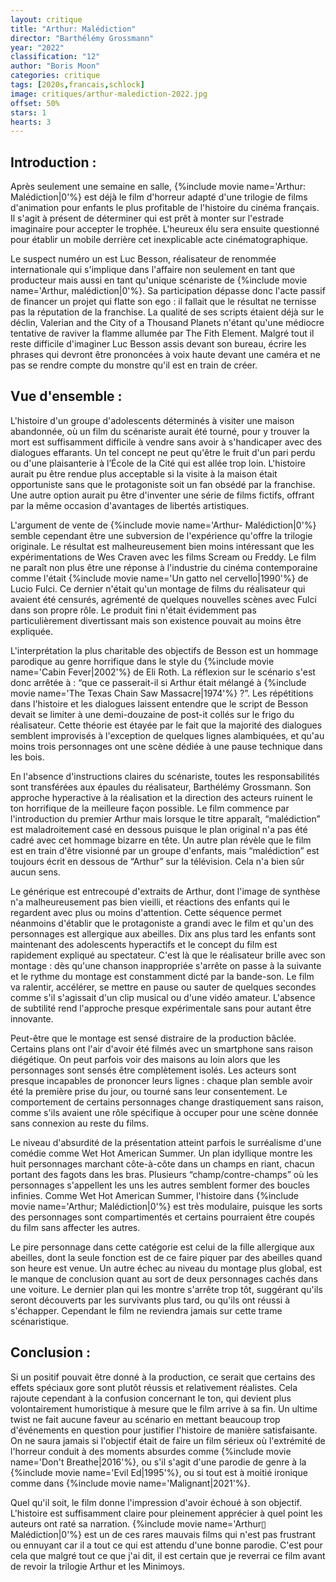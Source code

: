 ```yaml
---
layout: critique
title: "Arthur: Malédiction"
director: "Barthélémy Grossmann"
year: "2022"
classification: "12"
author: "Boris Moon"
categories: critique
tags: [2020s,francais,schlock]
image: critiques/arthur-malediction-2022.jpg
offset: 50%
stars: 1
hearts: 3
---
```


## Introduction :

Après seulement une semaine en salle, {%include movie name='Arthur: Malédiction|0'%} est déjà le film d'horreur adapté d'une trilogie de films d'animation pour enfants le plus profitable de l'histoire du cinéma français. Il s'agit à présent de déterminer qui est prêt à monter sur l'estrade imaginaire pour accepter le trophée. L'heureux élu sera ensuite questionné pour établir un mobile derrière cet inexplicable acte cinématographique.

Le suspect numéro un est Luc Besson, réalisateur de renommée internationale qui s'implique dans l'affaire non seulement en tant que producteur mais aussi en tant qu'unique scénariste de {%include movie name='Arthur, malédiction|0'%}. Sa participation dépasse donc l'acte passif de financer un projet qui flatte son ego : il fallait que le résultat ne ternisse pas la réputation de la franchise. La qualité de ses scripts étaient déjà sur le déclin, Valerian and the City of a Thousand Planets n'étant qu'une médiocre tentative de raviver la flamme allumée par The Fith Element. Malgré tout il reste difficile d'imaginer Luc Besson assis devant son bureau, écrire les phrases qui devront être prononcées à voix haute devant une caméra et ne pas se rendre compte du monstre qu'il est en train de créer.

## Vue d'ensemble :

L'histoire d'un groupe d'adolescents déterminés à visiter une maison abandonnée, où un film du scénariste aurait été tourné, pour y trouver la mort est suffisamment difficile à vendre sans avoir à s'handicaper avec des dialogues effarants. Un tel concept ne peut qu'être le fruit d'un pari perdu ou d'une plaisanterie à l’École de la Cité qui est allée trop loin. L'histoire aurait pu être rendue plus acceptable si la visite à la maison était opportuniste sans que le protagoniste soit un fan obsédé par la franchise. Une autre option aurait pu être d'inventer une série de films fictifs, offrant par la même occasion d'avantages de libertés artistiques.

L'argument de vente de {%include movie name='Arthur- Malédiction|0'%} semble cependant être une subversion de l'expérience qu'offre la trilogie originale. Le résultat est malheureusement bien moins intéressant que les expérimentations de Wes Craven avec les films Scream ou Freddy. Le film ne paraît non plus être une réponse à l'industrie du cinéma contemporaine comme l'était {%include movie name='Un gatto nel cervello|1990'%} de Lucio Fulci. Ce dernier n'était qu'un montage de films du réalisateur qui avaient été censurés, agrémenté de quelques nouvelles scènes avec Fulci dans son propre rôle. Le produit fini n'était évidemment pas particulièrement divertissant mais son existence pouvait au moins être expliquée.

L'interprétation la plus charitable des objectifs de Besson est un hommage parodique au genre horrifique dans le style du {%include movie name='Cabin Fever|2002'%} de Eli Roth. La réflexion sur le scénario s'est donc arrêtée à : “que ce passerait-il si Arthur était mélangé à {%include movie name='The Texas Chain Saw Massacre|1974'%} ?”. Les répétitions dans l'histoire et les dialogues laissent entendre que le script de Besson devait se limiter à une demi-douzaine de post-it collés sur le frigo du réalisateur. Cette théorie est étayée par le fait que la majorité des dialogues semblent improvisés à l'exception de quelques lignes alambiquées, et qu'au moins trois personnages ont une scène dédiée à une pause technique dans les bois.

En l'absence d'instructions claires du scénariste, toutes les responsabilités sont transférées aux épaules du réalisateur, Barthélémy Grossmann. Son approche hyperactive à la réalisation et la direction des acteurs ruinent le ton horrifique de la meilleure façon possible. Le film commence par l'introduction du premier Arthur mais lorsque le titre apparaît, “malédiction” est maladroitement casé en dessous puisque le plan original n'a pas été cadré avec cet hommage bizarre en tête. Un autre plan révèle que le film est en train d'être visionné par un groupe d'enfants, mais “malédiction” est toujours écrit en dessous de “Arthur” sur la télévision. Cela n'a bien sûr aucun sens.

Le générique est entrecoupé d'extraits de Arthur, dont l'image de synthèse n'a malheureusement pas bien vieilli, et réactions des enfants qui le regardent avec plus ou moins d'attention. Cette séquence permet néanmoins d'établir que le protagoniste a grandi avec le film et qu'un des personnages est allergique aux abeilles. Dix ans plus tard les enfants sont maintenant des adolescents hyperactifs et le concept du film est rapidement expliqué au spectateur. C'est là que le réalisateur brille avec son montage : dès qu'une chanson inappropriée s'arrête on passe à la suivante et le rythme du montage est constamment dicté par la bande-son. Le film va ralentir, accélérer, se mettre en pause ou sauter de quelques secondes comme s'il s'agissait d'un clip musical ou d'une vidéo amateur. L'absence de subtilité rend l'approche presque expérimentale sans pour autant être innovante.

Peut-être que le montage est sensé distraire de la production bâclée. Certains plans ont l'air d'avoir été filmés avec un smartphone sans raison diégétique. On peut parfois voir des maisons au loin alors que les personnages sont sensés être complètement isolés. Les acteurs sont presque incapables de prononcer leurs lignes : chaque plan semble avoir été la première prise du jour, ou tourné sans leur consentement. Le comportement de certains personnages change drastiquement sans raison, comme s'ils avaient une rôle spécifique à occuper pour une scène donnée sans connexion au reste du films.

Le niveau d'absurdité de la présentation atteint parfois le surréalisme d'une comédie comme Wet Hot American Summer. Un plan idyllique montre les huit personnages marchant côte-à-côte dans un champs en riant, chacun portant des fagots dans les bras. Plusieurs “champ/contre-champs” où les personnages s'appellent les uns les autres semblent former des boucles infinies. Comme Wet Hot American Summer, l'histoire dans {%include movie name='Arthur; Malédiction|0'%} est très modulaire, puisque les sorts des personnages sont compartimentés et certains pourraient être coupés du film sans affecter les autres.

Le pire personnage dans cette catégorie est celui de la fille allergique aux abeilles, dont la seule fonction est de ce faire piquer par des abeilles quand son heure est venue. Un autre échec au niveau du montage plus global, est le manque de conclusion quant au sort de deux personnages cachés dans une voiture. Le dernier plan qui les montre s'arrête trop tôt, suggérant qu'ils seront découverts par les survivants plus tard, ou qu'ils ont réussi à s'échapper. Cependant le film ne reviendra jamais sur cette trame scénaristique.

## Conclusion :

Si un positif pouvait être donné à la production, ce serait que certains des effets spéciaux gore sont plutôt réussis et relativement réalistes. Cela rajoute cependant à la confusion concernant le ton, qui devient plus volontairement humoristique à mesure que le film arrive à sa fin. Un ultime twist ne fait aucune faveur au scénario en mettant beaucoup trop d'événements en question pour justifier l'histoire de manière satisfaisante. On ne saura jamais si l'objectif était de faire un film sérieux où l'extrémité de l'horreur conduit à des moments absurdes comme {%include movie name='Don\'t Breathe|2016'%}, ou s'il s'agit d'une parodie de genre à la {%include movie name='Evil Ed|1995'%}, ou si tout est à moitié ironique comme dans {%include movie name='Malignant|2021'%}.

Quel qu'il soit, le film donne l'impression d'avoir échoué à son objectif. L'histoire est suffisamment claire pour pleinement apprécier à quel point les auteurs ont raté sa narration. {%include movie name='Arthur▯ Malédiction|0'%} est un de ces rares mauvais films qui n'est pas frustrant ou ennuyant car il a tout ce qui est attendu d'une bonne parodie. C'est pour cela que malgré tout ce que j'ai dit, il est certain que je reverrai ce film avant de revoir la trilogie Arthur et les Minimoys.
